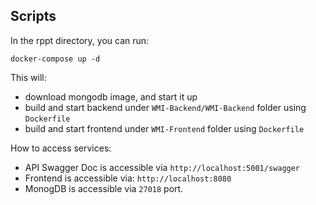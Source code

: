 ## Scripts

In the rppt directory, you can run:

`docker-compose up -d`

This will:

* download mongodb image, and start it up
* build and start backend under `WMI-Backend/WMI-Backend` folder using `Dockerfile`
* build and start frontend under `WMI-Frontend` folder using `Dockerfile`

How to access services:

* API Swagger Doc is accessible via `http://localhost:5001/swagger`
* Frontend is accessible via: `http://localhost:8080`
* MonogDB is accessible via `27018` port.
